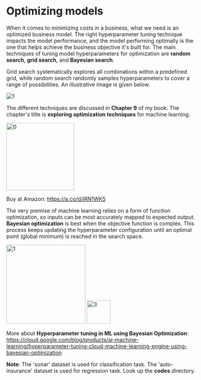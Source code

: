 # Optimizing models

When it comes to minimizing costs in a business, what we need is an optimized business model. The right hyperparameter tuning technique impacts the model performance, and the model performing optimally is the one that helps achieve the business objective it's built for. The main techniques of tuning model hyperparameters for optimization are **random search**, **grid search**, and **Bayesian search**. 

Grid search systematically explores all combinations within a predefined grid, while random search randomly samples hyperparameters to cover a range of possibilities. An illustrative image is given below.

![1](https://github.com/user-attachments/assets/b6f9b380-02e9-4cac-8834-d7e697c4dc5d)

The different techniques are discussed in **Chapter 9** of my book. The chapter's title is **exploring optimization techniques** for machine learning.

<img width="179" alt="0" src="https://github.com/user-attachments/assets/2303322f-e4e3-4636-b533-57b38a7ca9ed">

Buy at Amazon: https://a.co/d/iRN1WK5

The very premise of machine learning relies on a form of function optimization, so inputs can be most accurately mapped to expected output. 
**Bayesian optimization** is best when the objective function is complex. This process keeps updating the hyperparameter configuration until an optimal point (global minimum) is reached in the search space.

<img width="209" alt="1" src="https://github.com/user-attachments/assets/88535300-9262-4298-b93a-d27e7bba2752">

<img width="62" alt="3" src="https://github.com/user-attachments/assets/cb96346e-1362-4c36-a7de-2372f95496ec">

More about **Hyperparameter tuning in ML using Bayesian Optimization**: https://cloud.google.com/blog/products/ai-machine-learning/hyperparameter-tuning-cloud-machine-learning-engine-using-bayesian-optimization


**Note**: The 'sonar' dataset is used for classification task. The 'auto-insurance' dataset is used for regression task. Look up the **codes** directory.

